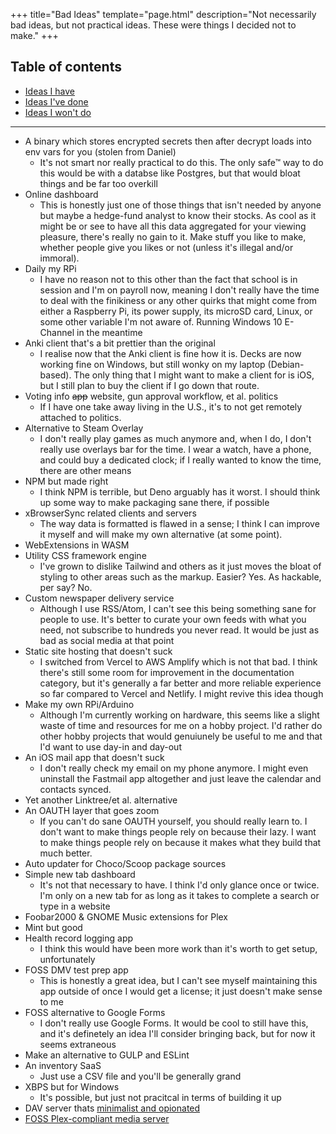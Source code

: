 +++
title="Bad Ideas"
template="page.html"
description="Not necessarily bad ideas, but not practical ideas. These were things I decided not to make."
+++

## Table of contents
- [Ideas I have](/ideas)
- [Ideas I've done](/archive/good-ideas)
- [Ideas I won't do](/archive/bad-ideas)

---

- A binary which stores encrypted secrets then after decrypt loads into env vars for you (stolen from Daniel)
    - It's not smart nor really practical to do this. The only safe™ way to do this would be with a databse like Postgres, but that would bloat things and be far too overkill
- Online dashboard
    - This is honestly just one of those things that isn't needed by anyone but maybe a hedge-fund analyst to know their stocks. As cool as it might be or see to have all this data aggregated for your viewing pleasure, there's really no gain to it. Make stuff you like to make, whether people give you likes or not (unless it's illegal and/or immoral).
- Daily my RPi
    - I have no reason not to this other than the fact that school is in session and I'm on payroll now, meaning I don't really have the time to deal with the finikiness or any other quirks that might come from either a Raspberry Pi, its power supply, its microSD card, Linux, or some other variable I'm not aware of. Running Windows 10 E-Channel in the meantime
- Anki client that's a bit prettier than the original
    - I realise now that the Anki client is fine how it is. Decks are now working fine on Windows, but still wonky on my laptop (Debian-based). The only thing that I might want to make a client for is iOS, but I still plan to buy the client if I go down that route. 
- Voting info ~~app~~ website, gun approval workflow, et al. politics
    - If I have one take away living in the U.S., it's to not get remotely attached to politics. 
- Alternative to Steam Overlay
    - I don't really play games as much anymore and, when I do, I don't really use overlays bar for the time. I wear a watch, have a phone, and could buy a dedicated clock; if I really wanted to know the time, there are other means
- NPM but made right
    - I think NPM is terrible, but Deno arguably has it worst. I should think up some way to make packaging sane there, if possible
- xBrowserSync related clients and servers
    - The way data is formatted is flawed in a sense; I think I can improve it myself and will make my own alternative (at some point).
- WebExtensions in WASM
- Utility CSS framework engine
    - I've grown to dislike Tailwind and others as it just moves the bloat of styling to other areas such as the markup. Easier? Yes. As hackable, per say? No.
- Custom newspaper delivery service
    - Although I use RSS/Atom, I can't see this being something sane for people to use. It's better to curate your own feeds with what you need, not subscribe to hundreds you never read. It would be just as bad as social media at that point
- Static site hosting that doesn't suck
    - I switched from Vercel to AWS Amplify which is not that bad. I think there's still some room for improvement in the documentation category, but it's generally a far better and more reliable experience so far compared to Vercel and Netlify. I might revive this idea though
- Make my own RPi/Arduino
    - Although I'm currently working on hardware, this seems like a slight waste of time and resources for me on a hobby project. I'd rather do other hobby projects that would genuiunely be useful to me and that I'd want to use day-in and day-out
- An iOS mail app that doesn't suck
    - I don't really check my email on my phone anymore. I might even uninstall the Fastmail app altogether and just leave the calendar and contacts synced.
- Yet another Linktree/et al. alternative
- An OAUTH layer that goes zoom
    - If you can't do sane OAUTH yourself, you should really learn to. I don't want to make things people rely on because their lazy. I want to make things people rely on because it makes what they build that much better.
- Auto updater for Choco/Scoop package sources
- Simple new tab dashboard
    - It's not that necessary to have. I think I'd only glance once or twice. I'm only on a new tab for as long as it takes to complete a search or type in a website
- Foobar2000 & GNOME Music extensions for Plex
- Mint but good
- Health record logging app
    - I think this would have been more work than it's worth to get setup, unfortunately
- FOSS DMV test prep app
    - This is honestly a great idea, but I can't see myself maintaining this app outside of once I would get a license; it just doesn't make sense to me
- FOSS alternative to Google Forms
    - I don't really use Google Forms. It would be cool to still have this, and it's definetely an idea I'll consider bringing back, but for now it seems extraneous
- Make an alternative to GULP and ESLint
- An inventory SaaS
    - Just use a CSV file and you'll be generally grand 
- XBPS but for Windows
    - It's possible, but just not pracitcal in terms of building it up
- DAV server thats [minimalist and opionated](https://miniflux.app/opinionated.html)
- [FOSS Plex-compliant media server](https://xkcd.com/927/)
